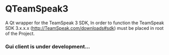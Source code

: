 # QTeamSpeak3

A Qt wrapper for the TeamSpeak 3 SDK, 
In order to function the TeamSpeak SDK 3.x.x.x 
(http://TeamSpeak.com/downloads#sdk) must be placed in
root of the Project.

### Gui client is under development...
